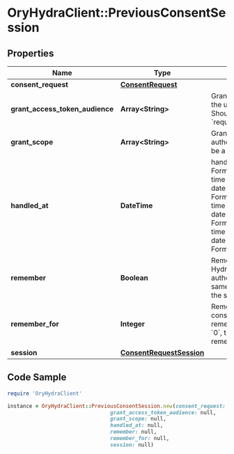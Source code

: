 # OryHydraClient::PreviousConsentSession

## Properties

Name | Type | Description | Notes
------------ | ------------- | ------------- | -------------
**consent_request** | [**ConsentRequest**](ConsentRequest.md) |  | [optional] 
**grant_access_token_audience** | **Array&lt;String&gt;** | GrantedAudience sets the audience the user authorized the client to use. Should be a subset of &#x60;requested_access_token_audience&#x60;. | [optional] 
**grant_scope** | **Array&lt;String&gt;** | GrantScope sets the scope the user authorized the client to use. Should be a subset of &#x60;requested_scope&#x60; | [optional] 
**handled_at** | **DateTime** | handled at Format: date-time Format: date-time Format: date-time Format: date-time Format: date-time Format: date-time Format: date-time Format: date-time Format: date-time Format: date-time Format: date-time Format: date-time Format: date-time Format: date-time Format: date-time Format: date-time Format: date-time | [optional] 
**remember** | **Boolean** | Remember, if set to true, tells ORY Hydra to remember this consent authorization and reuse it if the same client asks the same user for the same, or a subset of, scope. | [optional] 
**remember_for** | **Integer** | RememberFor sets how long the consent authorization should be remembered for in seconds. If set to &#x60;0&#x60;, the authorization will be remembered indefinitely. | [optional] 
**session** | [**ConsentRequestSession**](ConsentRequestSession.md) |  | [optional] 

## Code Sample

```ruby
require 'OryHydraClient'

instance = OryHydraClient::PreviousConsentSession.new(consent_request: null,
                                 grant_access_token_audience: null,
                                 grant_scope: null,
                                 handled_at: null,
                                 remember: null,
                                 remember_for: null,
                                 session: null)
```


